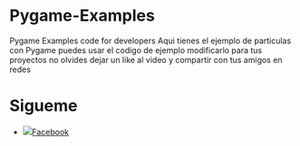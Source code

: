 # Pygame-Examples
Pygame Examples code for developers
Aqui tienes el ejemplo de particulas con Pygame puedes usar el codigo de ejemplo modificarlo
para tus proyectos no olvides dejar un like al video y compartir con tus amigos en redes 

# Sigueme
- ![](https://cdn2.iconfinder.com/data/icons/black-white-social-media/32/online_social_media_facebook-128.png)[Facebook](https://www.facebook.com/DesignPrograming/)
